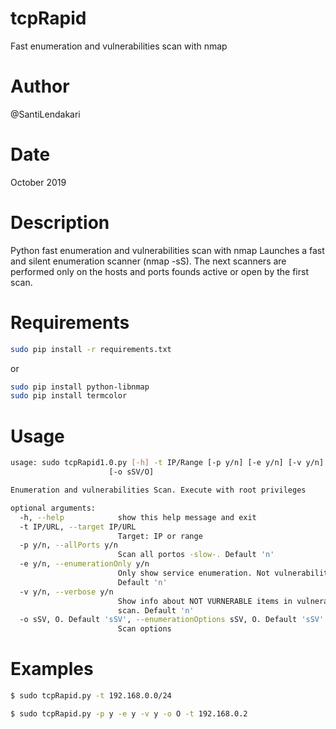# tcpRapid
Fast enumeration and vulnerabilities scan with nmap

# Author 
@SantiLendakari

# Date
October 2019

# Description
Python fast enumeration and vulnerabilities scan with nmap
Launches a fast and silent enumeration scanner (nmap -sS). The next scanners are performed only on the hosts and ports founds active or open by the first scan.

# Requirements
```bash 
sudo pip install -r requirements.txt
```
or 
```bash 
sudo pip install python-libnmap
sudo pip install termcolor
```
                        
# Usage
```bash
usage: sudo tcpRapid1.0.py [-h] -t IP/Range [-p y/n] [-e y/n] [-v y/n]
                      [-o sSV/O]

Enumeration and vulnerabilities Scan. Execute with root privileges

optional arguments:
  -h, --help            show this help message and exit
  -t IP/URL, --target IP/URL
                        Target: IP or range
  -p y/n, --allPorts y/n
                        Scan all portos -slow-. Default 'n'
  -e y/n, --enumerationOnly y/n
                        Only show service enumeration. Not vulnerabilities.
                        Default 'n'
  -v y/n, --verbose y/n
                        Show info about NOT VURNERABLE items in vulnerability
                        scan. Default 'n'
  -o sSV, O. Default 'sSV', --enumerationOptions sSV, O. Default 'sSV'
                        Scan options

```

# Examples
```bash
$ sudo tcpRapid.py -t 192.168.0.0/24
```
```bash
$ sudo tcpRapid.py -p y -e y -v y -o O -t 192.168.0.2 
```
